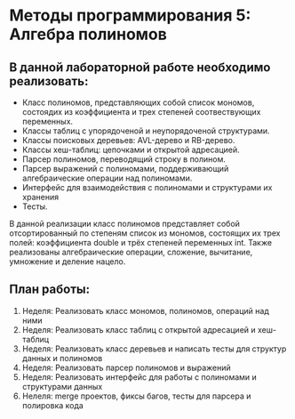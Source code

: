# Методы программирования 5: Алгебра полиномов

## В данной лабораторной работе необходимо реализовать:

- Класс полиномов, представляющих собой список мономов, состоядих из коэффициента и трех степеней соотвествующих переменных.
- Классы таблиц с упорядоченой и неупорядоченой структурами.
- Классы поисковых деревьев: AVL-дерево и RB-дерево.
- Классы хеш-таблиц: цепочками и открытой адресацией.
- Парсер полиномов, переводящий строку в полином.
- Парсер выражений с полиномами, поддерживающий алгебраические операции над полиномами.
- Интерфейс для взаимодействия с полиномами и структурами их хранения
- Тесты.

В данной реализации класс полиномов представляет собой отсортированный по степеням список из мономов, состоящих их трех полей: коэффициента double и трёх степеней переменных int.
Также реализованы алгебраические операции, сложение, вычитание, умножение и деление нацело.

## План работы:

1. Неделя: Реализовать класс мономов, полиномов, операций над ними
2. Неделя: Реализовать класс таблиц с открытой адресацией и хеш-таблиц 
3. Неделя: Реализовать класс деревьев и написать тесты для структур данных и полиномов
4. Неделя: Реализовать парсер полиномов и выражений
5. Неделя: Реализовать интерфейс для работы с полиномами и структурами данных
6. Нелеля: merge проектов, фиксы багов, тесты для парсера и полировка кода

